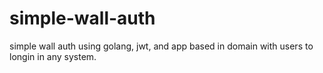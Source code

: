# simple-wall-auth
simple wall auth using golang, jwt, and app based in domain with users to longin in any system.
